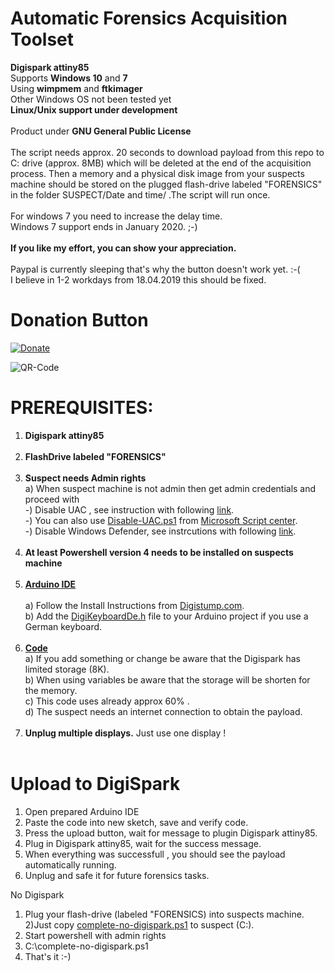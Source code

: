 # Automatic Forensics Acquisition Toolset<br/>
 **Digispark attiny85**<br/>
Supports **Windows 10** and **7** <br/>
Using **wimpmem** and **ftkimager**<br/>
Other Windows OS not been tested yet<br/>
**Linux/Unix support under development**<br/><br/>
Product under **GNU General Public License**<br/><br/>
The script needs approx. 20 seconds to download payload from this repo to C: drive (approx. 8MB) which will be deleted at the end of the acquisition process. Then a memory and a physical disk image from your suspects machine should be stored on the plugged flash-drive labeled "FORENSICS" in the folder SUSPECT/Date and time/ .The script will run once. <br/><br/>
For windows 7 you need to increase the delay time.<br/>
Windows 7 support ends in January 2020. ;-) <br/><br/>
**If you like my effort, you can show your appreciation.**<br/><br/>
Paypal is currently sleeping that's why the button doesn't work yet. :-( <br/>
I believe in 1-2 workdays from 18.04.2019 this should be fixed.<br/>
# Donation Button
[![Donate](https://img.shields.io/badge/Donate-PayPal-green.svg)](https://www.paypal.com/cgi-bin/webscr?cmd=_s-xclick&hosted_button_id=BBVUYZZW9JP56)

![QR-Code](https://user-images.githubusercontent.com/49499331/56194087-6fb0cd80-6032-11e9-939f-6088a4909b9f.png)

# PREREQUISITES:<br/>
1) **Digispark attiny85**<br/><br/>
2) **FlashDrive labeled "FORENSICS"**<br/><br/>
3) **Suspect needs Admin rights**<br/>
   a) When suspect machine is not admin then get admin credentials and proceed with <br/>
   -) Disable UAC , see instruction with following [link](https://www.faqforge.com/windows/how-to-disable-the-user-account-control-uac-in-windows-10/).<br/>
   -) You can also use [Disable-UAC.ps1](https://github.com/flipthemouse/acquisition/blob/master/Disable-UAC.ps1) from [Microsoft Script center](https://gallery.technet.microsoft.com/scriptcenter/Disable-UAC-using-730b6ecd).<br/>
   -) Disable Windows Defender, see instrcutions with following [link](https://www.wikihow.com/Turn-Off-Windows-Defender-in-Windows-10).<br/><br/>
4) **At least Powershell version 4 needs to be installed on suspects machine**<br/><br/>
3) **[Arduino IDE](https://www.arduino.cc/en/main/software)**<br/><br/>
  a) Follow the Install Instructions from [Digistump.com](https://digistump.com/wiki/digispark/tutorials/connecting).<br/>
  b) Add the [DigiKeyboardDe.h](https://github.com/flipthemouse/acquisition/blob/master/DigiKeyboardDe.h) file to your Arduino project if you use a German keyboard.<br/><br/>
4) **[Code](https://github.com/flipthemouse/acquisition/blob/master/WinFor-payload.txt)**<br/>
  a) If you add something or change be aware that the Digispark has limited storage (8K).<br/>
  b) When using variables be aware that the storage will be shorten for the memory.<br/>
  c) This code uses already approx 60% .<br/>
  d) The suspect needs an internet connection to obtain the payload. <br/><br/>
5) **Unplug multiple displays.** Just use one display !<br/><br/>
  
# Upload to DigiSpark<br/>
1) Open prepared Arduino IDE<br/>
2) Paste the code into new sketch, save and verify code.<br/>
3) Press the upload button, wait for message to plugin Digispark attiny85.<br/>
4) Plug in Digispark attiny85, wait for the success message.<br/>
5) When everything was successfull , you should see the payload automatically running.<br/>
6) Unplug and safe it for future forensics tasks.<br/>

No Digispark
1) Plug your flash-drive (labeled "FORENSICS) into suspects machine.  
2)Just copy [complete-no-digispark.ps1](https://github.com/flipthemouse/acquisition/blob/master/complete-no-digispark.ps1) to suspect (C:\).
3) Start powershell with admin rights
3) C:\complete-no-digispark.ps1
4) That's it :-)

  
